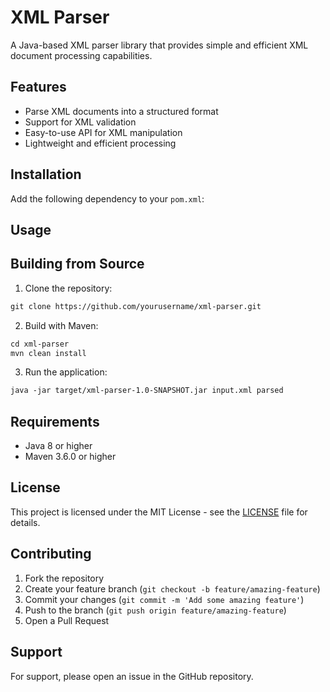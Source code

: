 # XML Parser

A Java-based XML parser library that provides simple and efficient XML document processing capabilities.

## Features

- Parse XML documents into a structured format
- Support for XML validation
- Easy-to-use API for XML manipulation
- Lightweight and efficient processing

## Installation

Add the following dependency to your `pom.xml`:

## Usage

## Building from Source

1. Clone the repository:

```bash:Readme.md
git clone https://github.com/yourusername/xml-parser.git
```

2. Build with Maven:

```bash:Readme.md
cd xml-parser
mvn clean install
```

3. Run the application:

```bash:Readme.md
java -jar target/xml-parser-1.0-SNAPSHOT.jar input.xml parsed
```

## Requirements

- Java 8 or higher
- Maven 3.6.0 or higher

## License

This project is licensed under the MIT License - see the [LICENSE](LICENSE) file for details.

## Contributing

1. Fork the repository
2. Create your feature branch (`git checkout -b feature/amazing-feature`)
3. Commit your changes (`git commit -m 'Add some amazing feature'`)
4. Push to the branch (`git push origin feature/amazing-feature`)
5. Open a Pull Request

## Support

For support, please open an issue in the GitHub repository.
